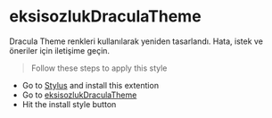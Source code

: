 # eksisozlukDraculaTheme

Dracula Theme renkleri kullanılarak yeniden tasarlandı.
Hata, istek ve öneriler için iletişime geçin.

> Follow these steps to apply this style

- Go to [Stylus](https://add0n.com/stylus.html/) and install this extention
- Go to [eksisozlukDraculaTheme](https://userstyles.org/styles/207726/eksisozluk-daracula-theme-ad-free/)
- Hit the install style button